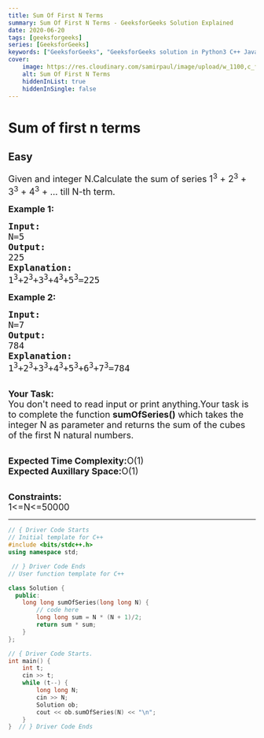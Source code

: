 ```yaml
---
title: Sum Of First N Terms
summary: Sum Of First N Terms - GeeksforGeeks Solution Explained
date: 2020-06-20
tags: [geeksforgeeks]
series: [GeeksforGeeks]
keywords: ["GeeksforGeeks", "GeeksforGeeks solution in Python3 C++ Java", "Sum Of First N Terms Solution Explained"]
cover:
    image: https://res.cloudinary.com/samirpaul/image/upload/w_1100,c_fit,co_rgb:FFFFFF,l_text:Arial_75_bold:Sum Of First N Terms - Solution Explained/problem-solving.webp
    alt: Sum Of First N Terms
    hiddenInList: true
    hiddenInSingle: false
---
```



# Sum of first n terms
## Easy
<div class="problem-statement">
                <p></p><p><span style="font-size:18px">Given and integer N.Calculate&nbsp;the sum of series 1<sup>3</sup> + 2<sup>3</sup> + 3<sup>3</sup> + 4<sup>3</sup> + …&nbsp;till N-th term.</span></p>

<p><strong><span style="font-size:18px">Example 1:</span></strong></p>

<pre><span style="font-size:18px"><strong>Input:</strong>
N=5
<strong>Output:</strong>
225
<strong>Explanation:</strong>
1<sup>3</sup>+2<sup>3</sup>+3<sup>3</sup>+4<sup>3</sup>+5<sup>3</sup>=225</span></pre>

<p><strong><span style="font-size:18px">Example 2:</span></strong></p>

<pre><span style="font-size:18px"><strong>Input:</strong>
N=7
<strong>Output:</strong>
784
<strong>Explanation:</strong>
1<sup>3</sup>+2<sup>3</sup>+3<sup>3</sup>+4<sup>3</sup>+5<sup>3</sup>+6<sup>3</sup>+7<sup>3</sup>=784</span></pre>

<p><br>
<span style="font-size:18px"><strong>Your Task:</strong><br>
You don't need to read input or print anything.Your task is to complete the function <strong>sumOfSeries()</strong> which takes the integer N as parameter and returns the sum of the cubes of the first N natural numbers.</span></p>

<p><br>
<span style="font-size:18px"><strong>Expected Time Complexity:</strong>O(1)<br>
<strong>Expected Auxillary Space:</strong>O(1)</span></p>

<p><br>
<span style="font-size:18px"><strong>Constraints:</strong><br>
1&lt;=N&lt;=50000</span></p>
 <p></p>
            </div>

---




```cpp
// { Driver Code Starts
// Initial template for C++
#include <bits/stdc++.h>
using namespace std;

 // } Driver Code Ends
// User function template for C++

class Solution {
  public:
    long long sumOfSeries(long long N) {
        // code here
        long long sum = N * (N + 1)/2;
        return sum * sum;
    }
};

// { Driver Code Starts.
int main() {
    int t;
    cin >> t;
    while (t--) {
        long long N;
        cin >> N;
        Solution ob;
        cout << ob.sumOfSeries(N) << "\n";
    }
}  // } Driver Code Ends
```
